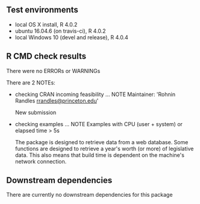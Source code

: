 ## Test environments
* local OS X install, R 4.0.2
* ubuntu 16.04.6 (on travis-ci), R 4.0.2
* local Windows 10 (devel and release), R 4.0.4

## R CMD check results
There were no ERRORs or WARNINGs

There are 2 NOTEs:

* checking CRAN incoming feasibility ... NOTE
  Maintainer: 'Rohnin Randles <rrandles@princeton.edu>'
  
  New submission

* checking examples ... NOTE
  Examples with CPU (user + system) or elapsed time > 5s
  
  The package is designed to retrieve data from a web database. 
  Some functions are designed to retrieve a year's worth (or more) of legislative data.
  This also means that build time is dependent on the machine's network connection.

## Downstream dependencies
There are currently no downstream dependencies for this package

